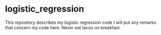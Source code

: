 # logistic_regression
This repository describes my logistic regression code
I will put any remarks that concern my code here.
Never eat tacos on breakfast.
